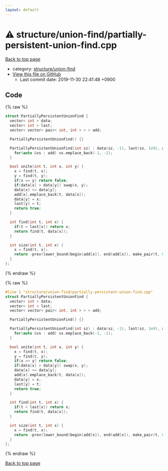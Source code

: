 ```yaml
---
layout: default
---
```


<!-- mathjax config similar to math.stackexchange -->
<script type="text/javascript" async
  src="https://cdnjs.cloudflare.com/ajax/libs/mathjax/2.7.5/MathJax.js?config=TeX-MML-AM_CHTML">
</script>
<script type="text/x-mathjax-config">
  MathJax.Hub.Config({
    TeX: { equationNumbers: { autoNumber: "AMS" }},
    tex2jax: {
      inlineMath: [ ['$','$'] ],
      processEscapes: true
    },
    "HTML-CSS": { matchFontHeight: false },
    displayAlign: "left",
    displayIndent: "2em"
  });
</script>

<script type="text/javascript" src="https://cdnjs.cloudflare.com/ajax/libs/jquery/3.4.1/jquery.min.js"></script>
<script src="https://cdn.jsdelivr.net/npm/jquery-balloon-js@1.1.2/jquery.balloon.min.js" integrity="sha256-ZEYs9VrgAeNuPvs15E39OsyOJaIkXEEt10fzxJ20+2I=" crossorigin="anonymous"></script>
<script type="text/javascript" src="../../../assets/js/copy-button.js"></script>
<link rel="stylesheet" href="../../../assets/css/copy-button.css" />


# :warning: structure/union-find/partially-persistent-union-find.cpp

<a href="../../../index.html">Back to top page</a>

* category: <a href="../../../index.html#16695eacefd17254ea5bccf40066c856">structure/union-find</a>
* <a href="{{ site.github.repository_url }}/blob/master/structure/union-find/partially-persistent-union-find.cpp">View this file on GitHub</a>
    - Last commit date: 2019-11-30 22:41:48 +0900




## Code

<a id="unbundled"></a>
{% raw %}
```cpp
struct PartiallyPersistentUnionFind {
  vector< int > data;
  vector< int > last;
  vector< vector< pair< int, int > > > add;

  PartiallyPersistentUnionFind() {}

  PartiallyPersistentUnionFind(int sz) : data(sz, -1), last(sz, 1e9), add(sz) {
    for(auto &vs : add) vs.emplace_back(-1, -1);
  }

  bool unite(int t, int x, int y) {
    x = find(t, x);
    y = find(t, y);
    if(x == y) return false;
    if(data[x] > data[y]) swap(x, y);
    data[x] += data[y];
    add[x].emplace_back(t, data[x]);
    data[y] = x;
    last[y] = t;
    return true;
  }

  int find(int t, int x) {
    if(t < last[x]) return x;
    return find(t, data[x]);
  }

  int size(int t, int x) {
    x = find(t, x);
    return -prev(lower_bound(begin(add[x]), end(add[x]), make_pair(t, 0)))->second;
  }
};

```
{% endraw %}

<a id="bundled"></a>
{% raw %}
```cpp
#line 1 "structure/union-find/partially-persistent-union-find.cpp"
struct PartiallyPersistentUnionFind {
  vector< int > data;
  vector< int > last;
  vector< vector< pair< int, int > > > add;

  PartiallyPersistentUnionFind() {}

  PartiallyPersistentUnionFind(int sz) : data(sz, -1), last(sz, 1e9), add(sz) {
    for(auto &vs : add) vs.emplace_back(-1, -1);
  }

  bool unite(int t, int x, int y) {
    x = find(t, x);
    y = find(t, y);
    if(x == y) return false;
    if(data[x] > data[y]) swap(x, y);
    data[x] += data[y];
    add[x].emplace_back(t, data[x]);
    data[y] = x;
    last[y] = t;
    return true;
  }

  int find(int t, int x) {
    if(t < last[x]) return x;
    return find(t, data[x]);
  }

  int size(int t, int x) {
    x = find(t, x);
    return -prev(lower_bound(begin(add[x]), end(add[x]), make_pair(t, 0)))->second;
  }
};

```
{% endraw %}

<a href="../../../index.html">Back to top page</a>

